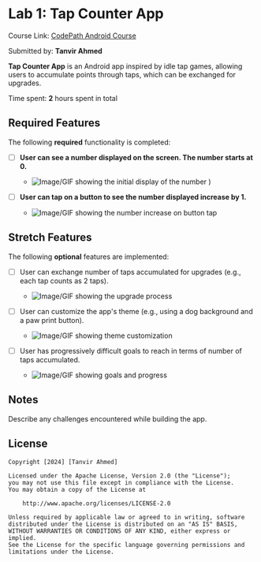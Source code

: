 # Lab 1: Tap Counter App

Course Link: [CodePath Android Course](https://courses.codepath.org/courses/and102/unit/1#!labs)

Submitted by: **Tanvir Ahmed** <!-- Replace 'Your Name Here' with your actual name -->

**Tap Counter App** is an Android app inspired by idle tap games, allowing users to accumulate points through taps, which can be exchanged for upgrades.

Time spent: **2** hours spent in total <!-- Replace 'X' with the number of hours you spent on this project -->

## Required Features

The following **required** functionality is completed:

- [ ] **User can see a number displayed on the screen. The number starts at 0.**
    - ![Image/GIF showing the initial display of the number]("file:///Users/ahmed/Desktop/NJIT/Lab1%201.png")
) <!-- Replace this link with your actual image/GIF link -->

- [ ] **User can tap on a button to see the number displayed increase by 1.**
    - ![Image/GIF showing the number increase on button tap](![image](https://github.com/user-attachments/assets/10dcc919-1e06-41a2-8fd1-886d76cd7886)
) <!-- Replace this link with your actual image/GIF link -->

## Stretch Features

The following **optional** features are implemented:

- [ ] User can exchange number of taps accumulated for upgrades (e.g., each tap counts as 2 taps).
    - ![Image/GIF showing the upgrade process](file:///Users/ahmed/Desktop/NJIT/Lab1%202.png) <!-- Replace this link with your actual image/GIF link -->

- [ ] User can customize the app's theme (e.g., using a dog background and a paw print button).
    - ![Image/GIF showing theme customization](file:///Users/ahmed/Desktop/NJIT/Lab%201%200.png) <!-- Replace this link with your actual image/GIF link -->

- [ ] User has progressively difficult goals to reach in terms of number of taps accumulated.
    - ![Image/GIF showing goals and progress](http://i.imgur.com/link/to/your/gif/file.gif) <!-- Replace this link with your actual image/GIF link -->

## Notes

Describe any challenges encountered while building the app. <!-- Replace this with your specific challenges and experiences -->

## License

    Copyright [2024] [Tanvir Ahmed]

    Licensed under the Apache License, Version 2.0 (the "License");
    you may not use this file except in compliance with the License.
    You may obtain a copy of the License at

        http://www.apache.org/licenses/LICENSE-2.0

    Unless required by applicable law or agreed to in writing, software
    distributed under the License is distributed on an "AS IS" BASIS,
    WITHOUT WARRANTIES OR CONDITIONS OF ANY KIND, either express or implied.
    See the License for the specific language governing permissions and
    limitations under the License.
